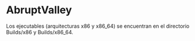 # AbruptValley

Los ejecutables (arquitecturas x86 y x86_64) se encuentran en el directorio Builds/x86 y Builds/x86_64.